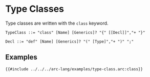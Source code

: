 # Type Classes

Type classes are written with the `class` keyword.

```grammar
TypeClass ::= "class" [Name] [Generics]? "{" [[Decl]]","+ "}"

Decl ::= "def" [Name] [Generics]? "(" [Type]","+ ")" ";"
```

## Examples

```arc-lang
{{#include ../../../arc-lang/examples/type-class.arc:class}}
```
